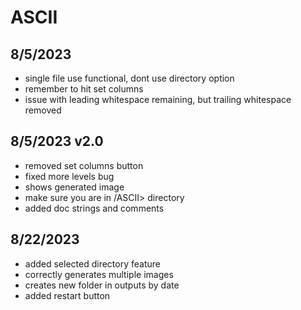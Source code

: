 # ASCII
## 8/5/2023
- single file use functional, dont use directory option
- remember to hit set columns
- issue with leading whitespace remaining, but trailing whitespace removed
## 8/5/2023 v2.0
- removed set columns button
- fixed more levels bug
- shows generated image
- make sure you are in /ASCII> directory
- added doc strings and comments
## 8/22/2023
- added selected directory feature
- correctly generates multiple images
- creates new folder in outputs by date
- added restart button